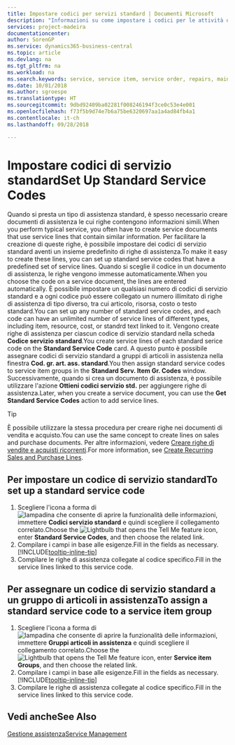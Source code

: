 ```yaml
---
title: Impostare codici per servizi standard | Documenti Microsoft
description: "Informazioni su come impostare i codici per le attività di assistenza eseguite di frequente."
services: project-madeira
documentationcenter: 
author: SorenGP
ms.service: dynamics365-business-central
ms.topic: article
ms.devlang: na
ms.tgt_pltfrm: na
ms.workload: na
ms.search.keywords: service, service item, service order, repairs, maintenance
ms.date: 10/01/2018
ms.author: sgroespe
ms.translationtype: HT
ms.sourcegitcommit: 9dbd92409ba02281f008246194f3ce0c53e4e001
ms.openlocfilehash: f73f5b9d74e7b6a75be6320697aa1a4ad84fb4a1
ms.contentlocale: it-ch
ms.lasthandoff: 09/28/2018

---
```


# <a name="set-up-standard-service-codes"></a><span data-ttu-id="259b8-103">Impostare codici di servizio standard</span><span class="sxs-lookup"><span data-stu-id="259b8-103">Set Up Standard Service Codes</span></span>
<span data-ttu-id="259b8-104">Quando si presta un tipo di assistenza standard, è spesso necessario creare documenti di assistenza le cui righe contengono informazioni simili.</span><span class="sxs-lookup"><span data-stu-id="259b8-104">When you perform typical service, you often have to create service documents that use service lines that contain similar information.</span></span> <span data-ttu-id="259b8-105">Per facilitare la creazione di queste righe, è possibile impostare dei codici di servizio standard aventi un insieme predefinito di righe di assistenza.</span><span class="sxs-lookup"><span data-stu-id="259b8-105">To make it easy to create these lines, you can set up standard service codes that have a predefined set of service lines.</span></span> <span data-ttu-id="259b8-106">Quando si sceglie il codice in un documento di assistenza, le righe vengono immesse automaticamente.</span><span class="sxs-lookup"><span data-stu-id="259b8-106">When you choose the code on a service document, the lines are entered automatically.</span></span> <span data-ttu-id="259b8-107">È possibile impostare un qualsiasi numero di codici di servizio standard e a ogni codice può essere collegato un numero illimitato di righe di assistenza di tipo diverso, tra cui articolo, risorsa, costo o testo standard.</span><span class="sxs-lookup"><span data-stu-id="259b8-107">You can set up any number of standard service codes, and each code can have an unlimited number of service lines of different types, including item, resource, cost, or standrd text linked to it.</span></span> <span data-ttu-id="259b8-108">Vengono create righe di assistenza per ciascun codice di servizio standard nella scheda **Codice servizio standard**.</span><span class="sxs-lookup"><span data-stu-id="259b8-108">You create service lines of each standard serice code on the **Standard Service Code** card.</span></span> <span data-ttu-id="259b8-109">A questo punto è possibile assegnare codici di servizio standard a gruppi di articoli in assistenza nella finestra **Cod. gr. art. ass. standard**.</span><span class="sxs-lookup"><span data-stu-id="259b8-109">You then assign standard service codes to service item groups in the **Standard Serv. Item Gr. Codes** window.</span></span> <span data-ttu-id="259b8-110">Successivamente, quando si crea un documento di assistenza, è possibile utilizzare l'azione **Ottieni codici servizio std.** per aggiungere righe di assistenza.</span><span class="sxs-lookup"><span data-stu-id="259b8-110">Later, when you create a service document, you can use the **Get Standard Service Codes** action to add service lines.</span></span>  
  
> [!Tip]
>  <span data-ttu-id="259b8-111">È possibile utilizzare la stessa procedura per creare righe nei documenti di vendita e acquisto.</span><span class="sxs-lookup"><span data-stu-id="259b8-111">You can use the same concept to create lines on sales and purchase documents.</span></span> <span data-ttu-id="259b8-112">Per altre informazioni, vedere [Creare righe di vendite e acquisti ricorrenti](sales-how-work-standard-lines.md).</span><span class="sxs-lookup"><span data-stu-id="259b8-112">For more information, see [Create Recurring Sales and Purchase Lines](sales-how-work-standard-lines.md).</span></span>    
  
## <a name="to-set-up-a-standard-service-code"></a><span data-ttu-id="259b8-113">Per impostare un codice di servizio standard</span><span class="sxs-lookup"><span data-stu-id="259b8-113">To set up a standard service code</span></span>    
1. <span data-ttu-id="259b8-114">Scegliere l'icona a forma di ![lampadina che consente di aprire la funzionalità delle informazioni](media/ui-search/search_small.png "Informazioni sull'operazione che si desidera eseguire"), immettere **Codici servizio standard** e quindi scegliere il collegamento correlato.</span><span class="sxs-lookup"><span data-stu-id="259b8-114">Choose the ![Lightbulb that opens the Tell Me feature](media/ui-search/search_small.png "Tell me what you want to do") icon, enter **Standard Service Codes**, and then choose the related link.</span></span>  
2. <span data-ttu-id="259b8-115">Compilare i campi in base alle esigenze.</span><span class="sxs-lookup"><span data-stu-id="259b8-115">Fill in the fields as necessary.</span></span> [!INCLUDE[tooltip-inline-tip](includes/tooltip-inline-tip_md.md)]  
4. <span data-ttu-id="259b8-116">Compilare le righe di assistenza collegate al codice specifico.</span><span class="sxs-lookup"><span data-stu-id="259b8-116">Fill in the service lines linked to this service code.</span></span>  

## <a name="to-assign-a-standard-service-code-to-a-service-item-group"></a><span data-ttu-id="259b8-117">Per assegnare un codice di servizio standard a un gruppo di articoli in assistenza</span><span class="sxs-lookup"><span data-stu-id="259b8-117">To assign a standard service code to a service item group</span></span>
1. <span data-ttu-id="259b8-118">Scegliere l'icona a forma di ![lampadina che consente di aprire la funzionalità delle informazioni](media/ui-search/search_small.png "Informazioni sull'operazione che si desidera eseguire"), immettere **Gruppi articoli in assistenza** e quindi scegliere il collegamento correlato.</span><span class="sxs-lookup"><span data-stu-id="259b8-118">Choose the ![Lightbulb that opens the Tell Me feature](media/ui-search/search_small.png "Tell me what you want to do") icon, enter **Service item Groups**, and then choose the related link.</span></span>  
2. <span data-ttu-id="259b8-119">Compilare i campi in base alle esigenze.</span><span class="sxs-lookup"><span data-stu-id="259b8-119">Fill in the fields as necessary.</span></span> [!INCLUDE[tooltip-inline-tip](includes/tooltip-inline-tip_md.md)]
3. <span data-ttu-id="259b8-120">Compilare le righe di assistenza collegate al codice specifico.</span><span class="sxs-lookup"><span data-stu-id="259b8-120">Fill in the service lines linked to this service code.</span></span>  

## <a name="see-also"></a><span data-ttu-id="259b8-121">Vedi anche</span><span class="sxs-lookup"><span data-stu-id="259b8-121">See Also</span></span>
[<span data-ttu-id="259b8-122">Gestione assistenza</span><span class="sxs-lookup"><span data-stu-id="259b8-122">Service Management</span></span>](service-service.md)

